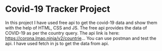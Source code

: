 # Covid-19 Tracker Project


In this project I have used free api to get the covid-19 data and show them with the help of HTML, CSS and JS. The free api provides the data of COVID-19 as per the country query.
The api link is here: https://corona.lmao.ninja/v2/countrie...
You can use postman and test the api.
I have used fetch in js to get the data from api.
